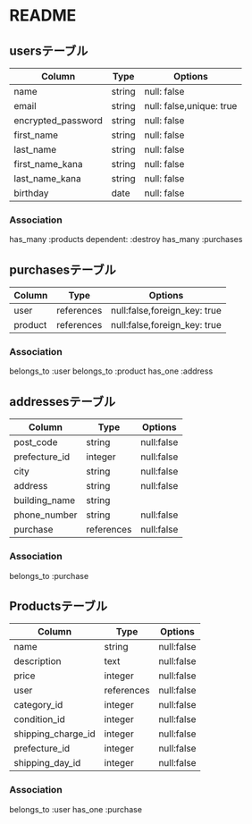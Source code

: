 # README

## usersテーブル

|Column            |Type   |Options                 |
|------------------|-------|------------------------|
|name              |string |null: false             |
|email             |string |null: false,unique: true|
|encrypted_password|string |null: false             |
|first_name        |string |null: false             |
|last_name         |string |null: false             |
|first_name_kana   |string |null: false             |
|last_name_kana    |string |null: false             |
|birthday          |date   |null: false             |


### Association
has_many :products dependent: :destroy
has_many :purchases

## purchasesテーブル

|Column      |Type      |Options                     |
|------------|----------|----------------------------|
|user        |references|null:false,foreign_key: true|
|product     |references|null:false,foreign_key: true|

### Association
belongs_to :user
belongs_to :product
has_one :address

## addressesテーブル
|Column         |Type      |Options                     |
|---------------|----------|----------------------------|
|post_code      |string    |null:false                  |
|prefecture_id  |integer   |null:false                  |
|city           |string    |null:false                  |
|address        |string    |null:false                  |
|building_name  |string    |                            |
|phone_number   |string    |null:false                  |
|purchase       |references|null:false                  |

### Association
belongs_to :purchase

## Productsテーブル
|Column             |Type      |Options                     |
|-------------------|----------|----------------------------|
|name               |string    |null:false                  |
|description        |text      |null:false                  |
|price              |integer   |null:false                  |
|user               |references|null:false                  |
|category_id        |integer   |null:false                  |
|condition_id       |integer   |null:false                  |
|shipping_charge_id |integer   |null:false                  |
|prefecture_id      |integer   |null:false                  |
|shipping_day_id    |integer   |null:false                  |

### Association
belongs_to :user
has_one :purchase